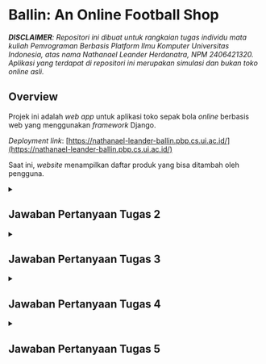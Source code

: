 # **Ballin: An Online Football Shop**

_**DISCLAIMER**: Repositori ini dibuat untuk rangkaian tugas individu mata kuliah Pemrograman Berbasis Platform Ilmu Komputer Universitas Indonesia, atas nama Nathanael Leander Herdanatra, NPM 2406421320. Aplikasi yang terdapat di repositori ini merupakan simulasi dan bukan toko online asli._

## **Overview**

Projek ini adalah _web app_ untuk aplikasi toko sepak bola _online_ berbasis web yang menggunakan _framework_ Django.

_Deployment link_: [https://nathanael-leander-ballin.pbp.cs.ui.ac.id/](https://nathanael-leander-ballin.pbp.cs.ui.ac.id/)

Saat ini, _website_ menampilkan daftar produk yang bisa ditambah oleh pengguna.

<details>
<summary><h2><b>Jawaban Pertanyaan Tugas 2</b></h2></summary>

### **Proses Implementasi _Step-by-Step_**

Berikut merupakan langkah-langkah yang ditempuh untuk mengimplementasikan Django dalam pembuatan proyek ini.

#### **> Membuat proyek Django baru**

-   Menginisialisasi lingkungan virtual (_virtual environment_) Python sebagai _runtime_ pengembangan aplikasi.

    ```powershell
    python -m venv env
    env\Scripts\activate
    ```

-   Melakukan instalasi library-library Python yang diperlukan (didefinisikan dalam file [`requirements.txt`](requirements.txt)).

    ```powershell
    pip install -r requirements.txt
    ```

-   Melakukan inisialisasi proyek Django baru.

    ```powershell
    django-admin startproject ballin .
    ```

-   Menginisialisasi file `.env` (_environment variables_ repositori lokal) dan `.env.prod` (_environment variables_ untuk*production deployment*) yang berisi konfigurasi kredensial dan variabel-variabel yang diperlukan untuk berinteraksi dengan _database_.
-   Memodifikasi [`ballin/settings.py`](ballin/settings.py) untuk menggunakan _environment variables_ yang sudah didefinisikan sebelumnya, serta konfigurasi _localhost_ dan _database_.

    ```python
    ...

    import os
    from dotenv import load_dotenv

    # Load environment variables from .env file
    load_dotenv()

    ...

    PRODUCTION = os.getenv("PRODUCTION", "False").lower() == "true"

    # SECURITY WARNING: don't run with debug turned on in production!
    DEBUG = True

    ALLOWED_HOSTS = ["localhost", "127.0.0.1", "nathanael-leander-ballin.pbp.cs.ui.ac.id"]

    ...

    # Database configuration
    if PRODUCTION:
        # Production: gunakan PostgreSQL dengan kredensial dari environment variables
        DATABASES = {
            "default": {
                "ENGINE": "django.db.backends.postgresql",
                "NAME": os.getenv("DB_NAME"),
                "USER": os.getenv("DB_USER"),
                "PASSWORD": os.getenv("DB_PASSWORD"),
                "HOST": os.getenv("DB_HOST"),
                "PORT": os.getenv("DB_PORT"),
                "OPTIONS": {"options": f"-c search_path={os.getenv('SCHEMA', 'public')}"},
            }
        }
    else:
        # Development: gunakan SQLite
        DATABASES = {
            "default": {
                "ENGINE": "django.db.backends.sqlite3",
                "NAME": BASE_DIR / "db.sqlite3",
            }
        }

    ...
    ```

-   Melakukan migrasi _database_ pertama kali untuk memastikan konfigurasi _database_ sudah di-_update_.

    ```powershell
    python manage.py migrate
    ```

#### **> Membuat aplikasi `main` pada proyek**

-   Dilakukan dengan melakukan inisialisasi `main` pada proyek yang akan menghasilkan direktori baru.

    ```powershell
    python manage.py startapp main
    ```

-   Mendaftarkan aplikasi `main` pada proyek dengan memodifikasi _line_ berikut pada [`ballin/settings.py`](ballin/settings.py).

    ```python
    ...

    # Application definition

    INSTALLED_APPS = [
        "django.contrib.admin",
        "django.contrib.auth",
        "django.contrib.contenttypes",
        "django.contrib.sessions",
        "django.contrib.messages",
        "django.contrib.staticfiles",
        "main",
    ]

    ...
    ```

#### **> Melakukan routing pada proyek agar dapat menjalankan aplikasi `main`**

-   Melakukan editing pada berkas [`ballin/urls.py`](ballin/urls.py) sebagai berikut. Berkas ini memungkinkan _HTTP request_ dari pengguna dialihkan pada aplikasi `main`.

    ```python
    ...

    from django.contrib import admin
    from django.urls import path, include

    urlpatterns = [
        path("admin/", admin.site.urls),
        path("", include("main.urls")),
    ]
    ```

-   Membuat file [`main/urls.py`](main/urls.py) sebagai rute URL aplikasi `main`. Untuk sementara biarkain file ini kosong dulu.

#### **> Membuat model pada aplikasi `main` dengan nama `Product`**

-   Model didefinisikan di [`main/models.py`](main/models.py) dengan atribut-atribut dan metode-metode yang bisa dilihat di kode Python berikut. Untuk saat ini model dapat diliat langsung pada program yang sudah di-_deploy_.

    ```python
    from django.db import models
    import uuid


    # Create your models here.
    class Product(models.Model):
        id = models.UUIDField(primary_key=True, default=uuid.uuid4, editable=False)
        name = models.CharField()
        brand = models.CharField()
        price = models.IntegerField()
        stock = models.IntegerField()
        sold = models.IntegerField(default=0)
        description = models.TextField()
        thumbnail = models.URLField()
        category = models.CharField()
        is_featured = models.BooleanField(default=False)

        def __str__(self):
            return self.name

        def add_stock(self, quantity):
            self.stock += quantity
            self.save()

        def sell(self, quantity):
            if not self.is_in_stock() or quantity > self.stock:
                raise ValueError("Not enough stock available")
            self.stock -= quantity
            self.sold += quantity
            self.save()

        def is_hot_selling(self):
            return self.sold > 100

        def is_in_stock(self):
            return self.stock > 0

        def change_price(self, new_price):
            if new_price <= 0:
                raise ValueError("Price cannot be zero or negative")
            self.price = new_price
            self.save()
    ```

-   Membuat dan melakukan migrasi model yang sudah diperbarui agar perubahan dapat dilacak.

    ```powershell
    python manage.py makemigrations
    python manage.py migrate
    ```

#### **> Membuat sebuah fungsi pada `views.py` untuk dikembalikan ke dalam sebuah _template_ HTML yang menampilkan nama aplikasi serta nama dan kelas**

-   Fungsi didefinisikan pada [`main/views.py`](main/views.py) yang bertujuan menampilkan konteks data yang akan di-_render_ pada tampilan HTML.

    ```python
    from django.shortcuts import render


    # Create your views here.
    def show_main(request):
        context = {
            "name": "Nathanael Leander Herdanatra",
            "class": "PBP A",
        }

        return render(request, "main.html", context)
    ```

-   _Template_ HTML didefinisikan di berkas [`main/templates/main.html`](main/templates/main.html) dan isinya menampilkan nama aplikasi serta variabel nama dan kelas.

    ```django
    <h1>Ballin Football Shop</h1>

    <h4>Name:</h4>
    <p>{{ name }}</p>
    <h4>Class:</h4>
    <p>{{ class }}</p>
    ```

#### **> Membuat sebuah _routing_ pada `urls.py` aplikasi main untuk memetakan fungsi yang telah dibuat pada `views.py`**

-   Memodifikasi file [`main/urls.py`](main/urls.py) sebagai berikut untuk menyambungkan _request_ ke fungsi `show_main`.

    ```python
    from django.urls import path
    from main.views import show_main

    app_name = "main"

    urlpatterns = [
        path("", show_main, name="show_main"),
    ]
    ```

#### **> Melakukan _deployment_ ke PWS terhadap aplikasi yang sudah dibuat sehingga dapat diakses melalui Internet**

-   Membuat proyek baru di [PWS](https://pbp.cs.ui.ac.id/web) dan di GitHub.
-   Melakukan inisiasi repositori Git lokal.
-   Membuat _branch_ `master` sebagai _branch_ utama proyek.
-   Menghubungkan repositori lokal dengan repositori GitHub dan repositori di PWS.
-   Melakukan _add_, _commit_, dan _push_ ke kedua repositori sehingga perubahannya dapat diakses di GitHub dan _website_ dapat langsung _online_.

### **Bagan Alur _Request Website_ Django**

Berikut merupakan bagan yang berisikan _request client_ ke web aplikasi berbasis Django beserta responsnya.
![Diagram alur request Django](assets/DIAGRAM.png)
[_Full image Figma link_](https://www.figma.com/design/nmNjwT86D4c3ofaUFjXISM/Django?node-id=0-1&t=1sdKesRVngFeUump-1)

Penjelasan:

-   Ketika perangkat klien mengakses halaman web melalui _browser_, klien mengirimkan sebuah _HTTP request_ pada Internet berupa URL yang ingin diakses. Sistem DNS akan menterjemahkan URL tersebut menjadi alamat IP _web server_ yang ingin diakses.
-   Setelah _request_ sampai di _web server_, _request_ akan diredireksi oleh `urls.py` untuk diteruskan ke kode tampilan yang bersesuaian. Di sini `urls.py` berfungsi sebagai _router_ yang memetakan _request_ pada _views_ dan perintah yang bersesuaian.
-   _Request_ diproses di pengatur tampilan (`views.py`) yang bersesuaian di masing-masing aplikasi. Dalam Django yang berbasis MVT (_models-views-templates_) `views.py` merupakan kontroler utama untuk fungsi-fungsi aplikasi web.
-   `views.py` mengambil (_fetch_) _template_ berupa berkas HTML yang merupakan tampilan sebenarnya dari halaman web, yang merupakan respons dari _request_ yang diberikan.
-   Untuk mengakses data aplikasi, `views.py` akan mengambil model yang didefinisikan di `models.py`. File model ini dapat berinteraksi dengan _database_ dengan cara membaca dan menulis ke dalamnya.
-   Setelah semua data yang diperlukan siap, `views.py` akan mengirimkan _HTTP response_ ke Internet, untuk kemudian dapat ditampilkan di perangkat klien.

Referensi:

_Django introduction - Learn web development_ | _MDN_. (2024, 19 Desember). MDN Web Docs. https://developer.mozilla.org/en-US/docs/Learn_web_development/Extensions/Server-side/Django/Introduction (Diakses pada 5 September 2025)

Tim Dosen PBP. (nd). "Introduction to the Internet and Web Framework". Fakultas Ilmu Komputer Universitas Indonesia. https://scele.cs.ui.ac.id/pluginfile.php/268491/mod_resource/content/1/02%20-%20Introduction%20to%20the%20Internet%20and%20Web%20Framework.pdf (Diakses pada 5 September 2025)

### **Fungsi `settings.py`**

`settings.py` menyimpan konfigurasi _web server_ Django yang digunakan di sepanjang pengembangan dan eksekusi aplikasi, seperti alamat _host_ yang didefinisikan, referensi ke _database_ yang digunakan, format waktu dan tanggal, aplikasi yang didaftarkan pada proyek, dan lain-lain.

Referensi:

Django Software Foundation. (2025). _Settings_ | _Django documentation_. Django Project. https://docs.djangoproject.com/en/5.2/ref/settings/ (Diakses pada 5 September 2025)

### **Cara kerja migrasi _database_ di Django**

Dalam Django, migrasi adalah cara Django melacak dan mengimplementasi perubahan pada model atau _database_ proyek atau aplikasi. Dapat dikatakan migrasi ini adalah semacam _version control_ untuk skema _database_. Terdapat dua perintah yang umum digunakan dalam proses migrasi, yaitu `makemigrations` dan `migrate`.

Perintah `makemigrations` mengumpulkan perubahan-dperubahan yang terjadi dalam satu file migrasi, sama seperti fungsi `commit` pada aplikasi _version control_ seperti Git. Sementara itu, perintah `migrate`, mengaplikasikan perubahan tersebut pada _database_, anggap seperti perintah `push` yang digunakan pada _database_.

Referensi:

Django Software Foundation. (2025). _Migrations_ | _Django documentation_. Django Project. https://docs.djangoproject.com/en/5.2/topics/migrations/ (Diakses pada 5 September 2025)

### **Mengapa _framework_ Django digunakan untuk permulaan pembelajaran pengembangan perangkat lunak?**

_Framework_ Django digunakan karena berbagai alasan berikut.

-   Django bersifat _open-source_ sehingga dapat digunakan secara bebas tanpa restriksi tertentu.
-   Kemudahan penggunaan. Django berbasis bahasa pemrograman Python yang terkenal memiliki _syntax_ yang sederhana dan mudah digunakan pemula, namun memiliki fungsi-fungsi yang cukup _powerful_.
-   Django memiliki performa tinggi sehingga dapat menciptakan aplikasi web yang responsif dan dapat menangani _traffic_ tinggi.
-   Django memiliki fitur-fitur yang kaya dan dapat membantu memudahkan berbagai keperluan umum dalam _web programming_.
-   Django merupakan platform yang aman, didukung dengan fitur-fitur _security_ yang dimilikinya.
-   Aplikasi Django dapat diskalasi dengan mudah untuk berbagai _platform_.
-   Django dapat digunakan untuk berbagai _use case_, mulai yang sederhana hingga yang lebih kompleks.

Referensi:

Tim Dosen PBP. (nd). "Introduction to the Internet and Web Framework". Fakultas Ilmu Komputer Universitas Indonesia. https://scele.cs.ui.ac.id/pluginfile.php/268491/mod_resource/content/1/02%20-%20Introduction%20to%20the%20Internet%20and%20Web%20Framework.pdf (Diakses pada 5 September 2025)

### **_Feedback_ untuk asisten dosen Tutorial 1**

Kinerja asdos sudah bagus, responsif dalam menjawab permasalahan yang dialami _mentee_ selama sesi tutorial. Pertahankan terus, ya!

</details>

<details>
<summary><h2><b>Jawaban Pertanyaan Tugas 3</b></h2></summary>

### **Fungsi _data delivery_ dalam pengimplementasian sebuah platform**

Dalam pengimplementasian suatu _platform_, _data delivery_ diperlukan untuk memindahkan data dari satu _platform_ ke _platform_ lainnya untuk keperluan komunikasi antar _platform_. Hal ini sangat krusial dalam pemrograman berbasis _platform_ karena pemrograman ini bersinggungan dengan berbagai macam data, dan adanya metode yang terstandardisasi serta mudah dipahami akan sangat membantu dalam proses komunikasi data, baik dengan sesama pengembang, pengguna, atau komponen program.

### **XML vs JSON**

Dari pendapat penulis dan didukung oleh sumber-sumber lain, JSON merupakan format _data delivery_ yang lebih baik, karena secara _readability_ lebih baik, lebih mudah digunakan, dan menunjukkan hubungan yang jelas antara _key_ dan _value_ yang ada di data tersebut, yang disajikan dalam struktur _map_. Hal ini berbeda dengan XML yang menyimpan data di sebuah _tree_ sehingga secara visual terlihat lebih kompleks.

Selain itu, JSON dapat di-_parse_ lebih mudah dan aman dibandingkan XML, karena JSON dapat di-_parse_ dengan fungsi JavaScript standar, sehingga prosesnya lebih aksesibel dan cepat dibandingkan XML yang membutuhkan _parser_ terpisah. Inilah yang menyebabkan JSON lebih sesuai untuk pengembangan aplikasi _web_ dan _mobile_ yang umumnya dibangun dengan teknologi JavaScript. Selain itu, XML memiliki kerentanan pada strukturnya yang memunculkan risiko keamanan yaitu _XML external entity injection_ (XXE). Hal-hal inilah yang membuat JSON lebih populer dibanding XML dalam pengembangan _software_ modern.

Akan tetapi, XML memiliki dukungan tipe data yang lebih luas dibandingkan JSON, seperti dukungan tipe data biner dan _array_. Oleh karena itu, XML dapat digunakan jika ingin mendukung tipe data yang lebih kompleks.

Referensi:

Amazon Web Services. (2025). _JSON vs. XML - Comparing Data Representations - AWS_. Amazon Web Services, Inc. https://aws.amazon.com/compare/the-difference-between-json-xml/ (Diakses pada 10 September 2025)

### **Metode `is_valid()`**

Metode `is_valid()` digunakan untuk memvalidasi data yang sudah diinput pada _form_. Metode ini mengembalikan `True` jika seluruh data yang diinput valid (sesuai dengan tipe data dan restriksi yang ditetapkan) dan `False` jika ada data yang tidak valid (tidak memenuhi ketentuan). Metode ini diperlukan agar data yang diolah pada proses selanjutnya merupakan data yang benar dan tidak menimbulkan `error` dalam pemrosesannya.

Referensi:

Django Software Foundation. (2021). _The Forms API | Django documentation_. Django Project. https://docs.djangoproject.com/en/5.2/ref/forms/api/#using-forms-to-validate-data (Diakses pada 10 September 2025)

### **Kegunaan `csrf_token`**

`csrf_token` adalah perangkat keamanan yang berfungsi untuk melindungsi suatu _website_ dari tipe serangan siber yang dikenal sebagai _cross-site request forgery_ (CSRF). Jika token ini tidak ada atau tidak didefinisikan pada kode _form_, informasi pengguna berupa _cookies_ dan kredensial lain akan dikirimkan setiap pengguna memberikan _request_ pada aplikasi web. Pelaku serangan CSRF dapat memanfaatkan ini dengan meminta pengguna memberikan _request_ pada halaman web yang memungkinkan pelaku mengakses data pengguna tanpa ketahuan, dengan kondisi pengguna masih terautentikasi pada web tersebut. Hal ini terutama dapat dilakukan menggunakan jenis _request_ yang kurang aman seperti POST, PUT, dan DELETE.

Untuk memitigasi serangan ini, Django memiliki fitur `csrf_token` yaitu token _random_ yang dibuat setiap kali pengguna menjalankan sesi baru. Token ini akan diproses oleh _middleware_ untuk menjadi _cookie_ rahasia yang unik setiap sesinya, serta diberi _masking_. Jika pengguna memberikan _request_ menggunakan metode kurang aman (seperti POST), _form_ input rahasia yang terdefinisikan dalam `{% csrf_token %}` akan mengakses apakah pengguna memiliki _cookie_ rahasia yang sesuai. Jika tidak sesuai, halaman web akan mengembalikan _error_ 403.

Referensi:

Django Software Foundation. (2025). _Cross Site Request Forgery protection | Django documentation_. Django Project. https://docs.djangoproject.com/en/5.2/ref/csrf/ (Diakses pada 10 September 2025)

GeeksforGeeks. (2023, September 26). _CSRF token in Django_. GeeksforGeeks. https://www.geeksforgeeks.org/python/csrf-token-in-django/ (Diakses pada 10 September 2025)

### **Proses Implementasi _Step-by-Step_**

Berikut merupakan langkah-langkah yang ditempuh dalam kelanjutan pembuatan proyek ini.

#### **> Menambahkan 4 fungsi `views` baru untuk melihat objek yang sudah ditambahkan dalam format XML, JSON, XML _by ID_, dan JSON _by ID_.**

-   Memodifikasi [`main/views.py`](main/views.py) untuk menambahkan keempat fungsi tersebut.

    ```python
    ...

    from django.http import HttpResponse
    from django.core import serializers

    ...

    def show_xml(request):
        products = Product.objects.all()
        data = serializers.serialize("xml", products)
        return HttpResponse(data, content_type="application/xml")


    def show_json(request):
        products = Product.objects.all()
        data = serializers.serialize("json", products)
        return HttpResponse(data, content_type="application/json")


    def show_xml_by_id(request, id):
        try:
            product = get_object_or_404(Product, pk=id)
            data = serializers.serialize("xml", [product])
            return HttpResponse(data, content_type="application/xml")
        except Product.DoesNotExist:
            return HttpResponse(status=404)


    def show_json_by_id(request, id):
        try:
            product = get_object_or_404(Product, pk=id)
            data = serializers.serialize("json", [product])
            return HttpResponse(data, content_type="application/json")
        except Product.DoesNotExist:
            return HttpResponse(status=404)
    ```

#### **> Membuat _routing_ URL untuk masing-masing `views` yang telah ditambahkan pada poin 1.**

-   Memodifikasi [`main/urls.py`](main/urls.py) dengan menambahkan masing-masing views tersebut pada `urlpatterns`.

    ```python
    ...

    from main.views import (
        ...
        show_xml,
        show_json,
        show_xml_by_id,
        show_json_by_id,
    )

    ...

    urlpatterns = [
        ...
        path("xml/", show_xml, name="show_xml"),
        path("json/", show_json, name="show_json"),
        path("xml/<uuid:id>/", show_xml_by_id, name="show_xml_by_id"),
        path("json/<uuid:id>/", show_json_by_id, name="show_json_by_id"),
    ]

    ```

#### **> Membuat halaman yang menampilkan data objek model yang memiliki tombol "Add" yang akan redirect ke halaman `form`, serta tombol "Detail" pada setiap data objek model yang akan menampilkan halaman detail objek.**

-   Melakukan modifikasi file [`main/models.py`](main/models.py) agar sesuai ketentuan.
-   Membuat file [`templates/base.html`](templates/base.html) sebagai basis untuk file-file HTML yang akan dibuat setelahnya (mendefinisikan _character set_ UTF-8 dan ukuran _viewport_ seukuran jendela _browser_).
-   Memodifikasi file [`main/templates/main.html`](main/templates/main.html) agar menginheritansi (`extends`) basis yang sudah dibuat di [`templates/base.html`](templates/base.html), serta menambahkan tombol untuk menambahkan produk serta menampilkan data setiap produk yang ada beserta tombol detail pada setiap produknya.

#### **> Membuat halaman `form` untuk menambahkan objek model pada app sebelumnya.**

-   Membuat file [`main/forms.py`](main/forms.py) yang mendefinisikan atribut-atribut apa saja yang dapat dijadikan input _form_.
-   Membuat file [`main/templates/add_product.html`](`main/templates/add_product.html`) sebagai tampilan web dari _form_ input.
-   Membuat _link_ pada tombol yang ada di [`main/templates/main.html`](main/templates/main.html) untuk mengakses _form_.

    ```django
    ...

    <a href="{% url 'main:add_product' %}">
        <button>+ Add Product</button>
    </a>

    ...
    ```

-   Membuat fungsi `add_product` pada [`main/views.py`](main/views.py).

    ```python
    ...

    def add_product(request):
        form = ProductForm(request.POST or None)

        if form.is_valid() and request.method == "POST":
            form.save()
            return redirect("main:show_main")

        context = {"form": form}
        return render(request, "add_product.html", context)

    ...
    ```

-   Membuat _routing_ `add_product` pada [`main/urls.py`](main/urls.py)

    ```python
    ...

    from main.views import (
        show_main,
        add_product,
        ...
    )

    ...

    urlpatterns = [
        path("", show_main, name="show_main"),
        path("add-product/", add_product, name="add_product"),
        ...

    ```

#### **> Membuat halaman yang menampilkan detail dari setiap data objek model.**

-   Membuat file [`main/templates/product_detail.html`](`main/templates/product_detail.html`) sebagai tampilan web detail setiap produk.

-   Membuat _link_ pada tombol yang ada di [`main/templates/main.html`](main/templates/main.html) untuk mengakses detail produk.

    ```django
    ...

    {% else %}
        {% for product in products %}
            <div>
                ...
                <a href="{% url 'main:show_product' product.id %}">
                    <button>Details</button>
                </a>
                <hr>
            </div>
        {% endfor %}
    {% endif %}

    ...
    ```

-   Membuat fungsi `show_product` pada [`main/views.py`](main/views.py).

    ```python
    ...

    def show_product(request, id):
        product = get_object_or_404(Product, pk=id)

        context = {
            "product": product,
        }

        return render(request, "product_detail.html", context)

    ...
    ```

-   Membuat _routing_ `show_product` pada [`main/urls.py`](main/urls.py)

    ```python
    ...

    from main.views import (
        ...
        show_product,
        ...
    )

    ...

    urlpatterns = [
        ...
        path("product/<uuid:id>/", show_product, name="show_product"),
        ...

    ```

### **_Feedback_ untuk asisten dosen Tutorial 2**

Kinerja asdos sangat baik, sebelum mulai tutorial memberikan arahan terkait apa yang akan dilakukan dan _review_ tutorial sebelumnya. Pertahankan terus kinerjanya!

### Akses URL dengan Postman

Referensi: Halaman utama website (dibuka di localhost)
![Web mainpage](assets/mainpage.png)

Referensi: Halaman produk 1 (bola sepak Adidas)
![Adidas football product](assets/adidas.png)

Referensi: Halaman produk 2 (sepatu bola Nike)
![Nike shoes product](assets/nike.png)

_Request_ XML keseluruhan halaman
![Whole page XML](assets/req_xml.png)

_Request_ JSON keseluruhan halaman
![Whole page JSON](assets/req_json.png)

_Request_ XML produk Nike
![Whole page XML](assets/req_xml_nike.png)

_Request_ JSON produk Nike
![Whole page JSON](assets/req_json_nike.png)

</details>

<details>
<summary><h2><b>Jawaban Pertanyaan Tugas 4</b></h2></summary>

### **Apa itu `AuthenticationForm`?**

`AuthenticationForm` adalah kelas bawaan Django yang berfungsi sebagai _preset_ untuk halaman autentikasi pengguna (simpelnya, _built-in form_ untuk _user login_ sehingga tidak perlu diimplementasi dari nol lagi). Kelebihan `AuthenticationForm` adalah penggunaannya yang mudah dan sudah terintegrasi dengan fitur-fitur keamanan bawaan Django. Kelemahannya adalah kurang fleksibel untuk kustomisasi, tampilan sederhana dan kurang menarik, dan hanya mendukung autentikasi berbasis _username_ dan _password_.

Referensi:

Django Software Foundation. (2025). _Using the Django authentication system | Django documentation_. Django Project. https://docs.djangoproject.com/en/5.2/topics/auth/default/ (Diakses pada 19 September 2025)

### **Perbedaan autentikasi dan otorisasi**

**Autentikasi (_authentication_)** adalah proses memverifikasi identitas pengguna yang **akan** masuk ke suatu sistem, misal login dengan _username_ dan _password_. Dalam hal ini, Django menyediakan sistem autentikasi bawaan (`django.contrib.auth`). Pengguna melakukan login dengan form yang tersedia, data login akan dicek di database, dan jika benar, sesi baru dibuat dibuat.

**Otorisasi (authorization)** adalah proses menentukan hak akses pengguna yang **sudah** masuk ke suatu sistem, misal boleh/tidaknya mengakses halaman tertentu. Dalam hal ini, Django menggunakan permission dan group. Setiap pengguna bisa punya permission tertentu (misal, _add, change, delete_ objek). Decorator, seperti `@login_required` digunakan di view untuk membatasi akses, misal hanya ketika pengguna sudah login.

Referensi:

Kosinski, M. (2024, 28 Juni). _Autentikasi vs otorisasi_. IBM.com. https://www.ibm.com/id-id/think/topics/authentication-vs-authorization (Diakses pada 19 September 2025)

### **Kelebihan dan kekurangan _session_ dan _cookies_**

_Session_ dan _cookies_ keduanya digunakan untuk menyimpan informasi pengguna dalam aplikasi web, namun memiliki perbedaan yang signifikan. _Session_ menyimpan data di sisi server, sehingga lebih aman karena data tidak terekspos ke klien. Selain itu, _session_ dapat menyimpan jumlah data yang lebih besar dibandingkan _cookies_. Namun, pendekatan ini juga membuat kinerja sedikit lebih lambat karena setiap permintaan memerlukan pemrosesan di server. Data dalam _session_ juga akan hilang jika sesi berakhir atau server di-_restart_, kecuali jika disimpan di database.

Di sisi lain, _cookies_ menyimpan data di sisi klien (browser), sehingga lebih cepat karena data langsung dikirim bersama setiap permintaan. _Cookies_ juga dapat bertahan bahkan setelah browser ditutup, selama belum kedaluwarsa/_expired_. Namun, _cookies_ kurang aman karena data terekspos ke klien dan dapat dengan mudah disadap oleh pihak tak bertanggung jawab. Selain itu, ukuran data yang dapat disimpan dalam _cookies_ terbatas hanya 4KB per _cookie_.

Secara umum, _cookies_ cocok digunakan untuk menyimpan data preferensi pengguna atau token autentikasi, sementara _session_ lebih cocok untuk menyimpan informasi sensitif seperti autentikasi pengguna.

Referensi:

GeeksforGeeks. (2021, 20 Oktober). _Difference Between Session and Cookies_. GeeksforGeeks. https://www.geeksforgeeks.org/javascript/difference-between-session-and-cookies/ (Diakses pada 19 September 2025)

### **Keamanan dan penanganan _cookies_**

Secara _default_, semua nilai yang disimpan dalam sebuah _cookie_ dapat terlihat dan dimodifikasi oleh pengguna akhir. Hal ini dapat menimbulkan risiko keamanan di mana _cookie_ tersebut dapat dibaca dan dimodifikasi oleh pihak tak bertanggung jawab, atau dipergunakan untuk mengakses domain yang tidak aman.

Django dapat menangani permasalahan tersebut dengan menerapkan fitur keamanan tambahan. Salah satunya adalah penerapan _secure cookies_, di mana _user agent_ hanya akan mengirim _cookies_ lewat koneksi HTTPS yang bersifat aman. Hal ini dapat dilakukan dengan menyetel `SESSION_COOKIE_SECURE` and `CSRF_COOKIE_SECURE` di `settings.py` ke `True`.

Referensi:

Django Software Foundation. (2025). _Security in Django | Django documentation_. Django Project. https://docs.djangoproject.com/en/5.2/topics/security/ (Diakses pada 19 September 2025)

Mozilla. (2025, 14 Maret). _Using HTTP cookies - HTTP | MDN_. MDN Web Docs. https://developer.mozilla.org/en-US/docs/Web/HTTP/Guides/Cookies (Diakses pada 19 September 2025)

### **Proses Implementasi _Step-by-Step_**

Berikut merupakan langkah-langkah yang ditempuh dalam kelanjutan pembuatan proyek ini.

#### **> Mengimplementasikan fungsi registrasi, login, dan logout untuk memungkinkan pengguna mengakses aplikasi sebelumnya sesuai dengan status login/logoutnya.**

-   Menambahkan fungsi `login_user`, `logout_user`, dan `register_user` pada [`main/views.py`](main/views.py) untuk menangani login, logout, dan pendaftaran pengguna.

-   Pada fungsi `show_main`, `add_product`, dan `show_product` di [`main/views.py`](main/views.py), tambahkan decorator `@login_required(login_url="/login")` agar tampilan hanya dapat diakses ketika pengguna berhasil login.

-   Membuat halaman [`main/templates/login.html`](main/templates/login.html) dan [`main/templates/register.html`](main/templates/register.html) untuk masing-masing menampilkan halaman login dan register.

-   Melakukan routing pada [`main/urls.py`](main/urls.py) agar dapat diakses melalui URL.

#### **> Menghubungkan model `Product` dengan `User`.**

-   Menambahkan atribut `user` pada [`main/models.py`](main/models.py), setelah itu dilakukan migrasi untuk meng-update model (`python manage.py makemigrations` dan `python manage.py migrate`).

-   Meng-update [`main/templates/main.html`](main/templates/main.html) dan [`main/templates/product_detail.html`](main/templates/product_detail.html) agar dapat menampilkan data pengguna.

-   Sebagai tambahan, memodifikasi [`main/views.py`](main/views.py), tepatnya fungsi `show_main`, agar dapat melakukan _filtering_ produk berdasarkan user penjual, serta meng-update [`main/templates/main.html`](main/templates/main.html) agar memunculkan tombol untuk menampikan produk hasil _filtering_ atau semua produk.

#### **> Membuat dua (2) akun pengguna dengan masing-masing tiga (3) _dummy data_ menggunakan model yang telah dibuat sebelumnya untuk setiap akun di lokal**

-   Menjalankan server di _localhost_ (_python manage.py runserver_) dengan URL di http://127.0.0.1:8000/.

-   Melakukan registrasi 2 akun _dummy_ yaitu SilverShip dan SigmaBalls.

-   Pada masing-masing akun, buat 3 produk baru.

    SilverShip

    ![SilverShip](assets/silver.png)

    SigmaBalls

    ![SigmaBalls](assets/sigma.png)

#### **> Menampilkan detail informasi pengguna yang sedang logged in seperti username dan menerapkan _cookies_ seperti `last_login` pada halaman utama aplikasi.**

-   Memodifikasi fungsi `login_user` di [`main/views.py`](main/views.py) untuk mengirimkan sebuah _cookie_ `last_login` ke klien, serta `logout_user` agar menghapus _cookie_ tersebut.

-   Memodifikasi [`main/templates/main.html`](main/templates/main.html) untuk menampilkan nama pengguna yang saat ini login serta isi dari _cookie_ `last_login`.

    ![COOKIE TIME!](assets/cookie.png)

</details>

<details>
<summary><h2><b>Jawaban Pertanyaan Tugas 5</b></h2></summary>

### **Jika terdapat beberapa _CSS selector_ untuk suatu elemen HTML, jelaskan urutan prioritas pengambilan _CSS selector_ tersebut!**

Dalam CSS, terdapat aturan yang dinamakan _CSS specificity_, yang merupakan algoritma penentuan _style declaration_ mana yang diprioritaskan untuk dipakai di suatu elemen. Secara umum, aturan prioritas yang dipakai adalah sebagai berikut.

-   Aturan yang diterapkan lebih akhir adalah yang memiliki prioritas lebih tinggi.
-   _ID selector_ memiliki prioritas lebih tinggi daripada _attribute selector_.
-   _Class selector_ memiliki prioritas lebih tinggi daripada _element selector_.
-   _Universal selector_ tidak berpengaruh pada penentuan prioritas.
-   _Inline style sheet_ lebih spesifik daripada _external style sheet_ sehingga lebih diprioritaskan.
-   Penerapan tag `!important` menyebabkan aturan tersebut di-_override_ sehingga mengatasi prioritas sudah pasti akan diterapkan.

Berdasarkan "aturan main" tersebut, urutan pengambilan _CSS selector_ adalah sebagai berikut.

-   Prioritaskan aturan yang diberi tag `!important`...
-   ... lalu _inline styles_ ...
-   ... selanjutnya _ID selector_ ...
-   ... dilanjutkan oleh _classes_, _attribute selectors_, dan _pseudo-classes_ ...
-   ... lalu _elements_ dan _pseudo-elements_ ...
-   ... terakhir dengan prioritas terendah adalah _universal selectors_ dan `:where()`.

[Referensi](https://www.w3schools.com/css/css_specificity.asp)

### **Mengapa _responsive design_ menjadi konsep yang penting dalam pengembangan aplikasi web? Berikan contoh aplikasi yang sudah dan belum menerapkan responsive design, serta jelaskan mengapa!**

_Responsive design_ memastikan aplikasi web memiliki tampilan menarik dan memiliki usabilitas tinggi di berbagai tipe perangkat, sehingga dapat menarik minat pengguna menggunakan aplikasi karena memiliki pengalaman yang konsisten dan sesuai dengan karakteristik perangkat yang digunakan.

_Responsive design_ adalah tentang menggunakan HTML dan CSS untuk secara otomatis mengubah ukuran, menyembunyikan, mengecilkan, atau memperbesar sebuah situs web, untuk membuatnya terlihat bagus di semua perangkat (desktop, tablet, dan ponsel/mobile).

Contoh aplikasi web yang menerapkan _responsive design_ adalah situs-situs media sosial seperti [X](https://x.com) dan [Instagram](https://instagram.com). Dikarenakan aplikasi tersebut umum diakses di berbagai tipe perangkat mulai dari desktop hingga mobile, maka perlu adanya desain responsif untuk memastikan kenyamanan pengguna di berbagai platform. Responsivitas ini terlihat dari ukuran font yang berubah menyesuaikan ukuran _viewport_, serta bentuk menu yang menyesuaikan.

Contoh yang belum menerapkan _responsive design_ adalah situs web yang dibuat menggunakan teknologi lama seperti [The Big Ugly Website](https://thebiguglywebsite.com/). Karena dibuat dengan teknologi web terdahulu yang diciptakan sebelum era perangkat mobile, responsivitas bukan merupakan prioritas dalam website ini.

### **Jelaskan perbedaan antara _margin_, _border_, dan _padding_, serta cara untuk mengimplementasikan ketiga hal tersebut!**

_Margin_, _border_, dan _padding_ merupakan bagian inti dari CSS Box Model, sebuah konsep yang menyatakan bahwa setiap elemen HTML dianggap sebagai sebuah kotak persegi. Memahami ketiganya sangat penting untuk mengatur tata letak dan jarak antar elemen pada halaman web.

Secara konseptual, perbedaan utama terletak pada posisi mereka relatif terhadap konten elemen. _Padding_ adalah ruang transparan yang berada di dalam batas elemen, yaitu antara konten (seperti teks atau gambar) dan _border_. Menambahkan _padding_ akan mendorong _border_ menjauh dari konten, seolah-olah memberikan ruang bernapas bagi konten di dalam kotaknya. Sebaliknya, _margin_ adalah ruang transparan yang berada di luar batas elemen. Fungsinya adalah untuk menciptakan jarak antara elemen tersebut dengan elemen lain di sekitarnya. Dengan kata lain, _margin_ mendorong seluruh kotak elemen menjauh dari elemen tetangganya.

Di antara _padding_ dan _margin_, terdapat _border_. _Border_ adalah garis yang secara harfiah menjadi batas atau bingkai dari sebuah elemen. Tidak seperti _padding_ dan _margin_ yang selalu transparan, _border_ memiliki properti visual yang bisa diatur, seperti ketebalan (`width`), gaya (`style`, contohnya `solid`, `dashed`, `dotted`), dan warna (`color`). _Border_ inilah yang memisahkan area _padding_ di dalam dengan area _margin_ di luar. Analogi yang paling mudah adalah sebuah bingkai foto: foto adalah konten, ruang putih antara foto dan bingkai adalah _padding_, bingkai itu sendiri adalah _border_, dan jarak antara bingkai tersebut dengan bingkai lain di dinding adalah _margin_.

Untuk mengimplementasikannya, dapat digunakan properti CSS yang ditargetkan pada elemen HTML tertentu. Setiap sisi dapat diatur secara individual (misalnya `padding-top`, `margin-left`) atau menggunakan properti singkat (shorthand) untuk mengatur beberapa sisi sekaligus. Properti singkat ini sangat efisien dan umum digunakan. Untuk _border_, perlu didefinisikan setidaknya ketebalan, gaya, dan warna agar dapat terlihat di halaman.

### **Jelaskan konsep _flexbox_ dan _grid layout_ beserta kegunaannya!**

_Flexbox_, atau secara resmi disebut _Flexible Box Layout_, adalah model tata letak (_layout_) satu dimensi yang dirancang untuk mengatur, menyelaraskan, dan mendistribusikan ruang di antara item-item dalam sebuah wadah (_container_), bahkan ketika ukurannya tidak diketahui atau dinamis. Konsep utamanya adalah satu dimensi, yang berarti _flexbox_ bekerja secara efektif pada satu sumbu saja pada satu waktu, baik secara baris (horizontal) maupun kolom (vertikal). Kegunaan utama _flexbox_ adalah untuk tata letak komponen dan elemen-elemen di dalamnya. Sangat ideal untuk membuat _navigation bar_, menyusun item dalam sebuah kartu (_card_), atau memusatkan elemen secara vertikal dan horizontal dengan mudah—tugas-tugas yang secara historis sulit dilakukan dengan metode CSS tradisional seperti `float`. Dengan properti seperti `justify-content` dan `align-items`, pengembang dapat dengan mudah mengontrol perataan dan spasi item di sepanjang sumbu utama dan sumbu silang.

Di sisi lain, _grid layout_ adalah model tata letak dua dimensi yang lebih kuat, dirancang untuk menangani tata letak halaman secara keseluruhan. Berbeda dengan _flexbox_ yang berorientasi pada satu sumbu, _grid_ memungkinkan pengembang untuk mengontrol tata letak baik dalam baris maupun kolom secara bersamaan. Konsep ini memungkinkan pembuatan struktur yang kompleks dan responsif dengan lebih presisi dan kode yang lebih sedikit. Penggunaannya sangat ideal untuk merancang tata letak utama halaman web, seperti menempatkan _header_, _sidebar_, konten utama, dan _footer_. _Grid_ juga sangat cocok untuk membuat galeri gambar, kalender, atau antarmuka apa pun yang secara alami berbentuk kisi-kisi. Properti seperti `grid-template-columns` dan `grid-template-rows` memberikan kontrol penuh atas ukuran dan jumlah lajur, sementara `gap` memudahkan pengaturan jarak antar elemen.

### **Proses Implementasi _Step-by-Step_**

#### **> Membuat fungsi menghapus dan mengedit produk**

Hal pertama yang dilakukan adalah menambahkan metode `edit_product` dan `delete_product` di [`views.py`](main/views.py) dan melakukan routing kedua metode itu di [`urls.py`](main/urls.py). Setelah itu, untuk antarmuka pengeditan produk, buat file HTML yaitu [`edit_product.html`](main/templates/edit_product.html) dengan isi yang kurang lebih sama dengan [`add_product.html`](main/templates/add_product.html).

#### **> Persiapan kustomisasi halaman web**

Kustomisasi web dilakukan menggunakan _framework_ CSS [Bootstrap](https://getbootstrap.com/). Untuk melakukannya, pada [`base.html`](templates/base.html), tepatnya pada bagian `head`, tambahkan _stylesheet_ dan _script_ Bootstrap serta load file statik (gambar dan grafik yang diperlukan) dan CSS global.

Untuk file statik, buat folder [`static`](static) yang berisi CSS global [`global.css`](static/css/global.css) dan gambar yang akan digunakan.

Setelah itu, pada [`settings.py`](ballin/settings.py), definisikan _middleware_ WhiteNoise serta lokasi file statik yang digunakan.

Referensi yang digunakan sepanjang proses kustomisasi dapat dilihat [di sini](https://getbootstrap.com/docs/5.3/).

#### **> Pembuatan _navigation bar_ dan _hamburger menu_**

Untuk pembuatan _navigation bar_ yang dapat bertransformasi menjadi _hamburger menu_ jika ukuran layar mengecil (misal pada tampilan mobile), gunakan kelas `navbar` dan `offcanvas` yang disediakan oleh Bootstrap. Implementasi navbar ini menampilkan logo aplikasi, serta link untuk ke _homepage_ dan menu _add product_, dan di sisi sebelahnya menampilkan nama pengguna yang saat ini login, waktu login terakhir, dan tombol logout. Implementasi diterapkan di [`navbar.html`](main/templates/navbar.html).

![Desktop View](assets/home.png)
![Mobile View](assets/mobile.png)
![Mobile View with opened Hamburger Menu](assets/mobile_hamburger.png)

#### **> Kustomisasi halaman login dan register**

Kustomisasi ini membuat _form_ tampil di tengah layar dan logo aplikasi ditampilkan di atas _form_. Isian _form_ diterapkan menggunakan elemen `label` dan `input`, untuk tombol dilakukan dengan kelas `btn` yang disediakan Bootstrap. Implementasi diterapkan di [`login.html`](main/templates/login.html) dan [`register.html`](main/templates/register.html).

![Login Page](assets/login.png)
![Register Page](assets/register.png)

#### **> Kustomisasi _homepage_ dan _product cards_**

Langkah pertama adalah membuat tampilan produk berupa _card_ yang dibuat menggunakan kelas `card` bawaan Bootstrap, dengan elemen berupa gambar _thumbnail_, _badge_ untuk keterangan tambahan produk (_featured_, _hot_, dan _out of stock_), informasi nama, penjual, deskripsi, dan harga produk, serta tombol-tombol untuk membuka halaman detail, edit, dan hapus produk. Implementasi diterapkan di [`card.html`](main/templates/card.html).

Selanjutnya, untuk _homepage_, tambahkan navbar yang sudah kita buat sebelumnya, tampilkan _header_ berisi gambar latar belakang serta pesan _welcome_, 2 tombol untuk _filtering_ produk, area untuk daftar _card_ produk, serta _footer_ berisi data nama, NPM, dan kelas. Implementasi diterapkan di [`main.html`](main/templates/main.html).

![Home View](assets/home.png)

Jika tidak ada produk yang ditampilkan, tampilkan gambar statis [`nothing.png`](static/images/nothing.png) di area produk serta pesan bahwa saat ini masih belum ada produk yang bisa ditampilkan.

![Home View with No Products](assets/notfound.png)

#### **> Kustomisasi tampilan detail produk**

Kustomisasi meliputi inklusi _navbar_, penambahan tombol kembali ke menu utama, serta tampilan deskripsi produk berupa dua kolom, satu berupa gambar _thumbnail_, satunya berupa deskripsi produk. Implementasi diterapkan di [`product_detail.html`](main/templates/product_detail.html).

![Product Detail View](assets/details.png)

#### **> Kustomisasi tampilan tambah dan edit produk**

Kustomisasi meliputi inklusi _navbar_, penambahan tombol kembali ke menu utama, form input yang diperbarui di mana elemennya bersifat rata tengah dan selebar _viewport_ (didefinisikan di [`global.css`](static/css/global.css)), serta tombol _submit_ yang diperbarui. Implementasi diterapkan di [`add_product.html`](main/templates/add_product.html) dan [`edit_product.html`](main/templates/edit_product.html).

![Add Product View](assets/addproduct.png)
![Edit Product View](assets/editproduct.png)

</details>
